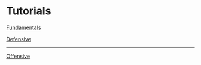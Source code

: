 # Tutorials

[Fundamentals](../../Fundamentals%206f4de2520f30471bbb536cfa333948d5.csv)

[Defensive](Tutorials%20393ef7ecd3de410d97398642dce6f44a/Defensive%200eb60d057b934d579c8df6fe7a42ce6d.csv)

---

[Offensive](Tutorials%20393ef7ecd3de410d97398642dce6f44a/Offensive%203a3bd85752f9499793bdcfc36a76355c.csv)
